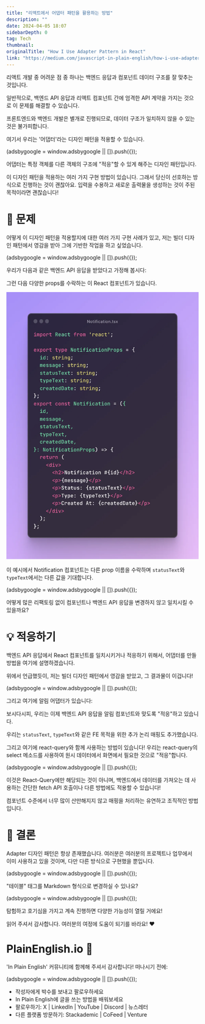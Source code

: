 ```yaml
---
title: "리액트에서 어댑터 패턴을 활용하는 방법"
description: ""
date: 2024-04-05 18:07
sidebarDepth: 0
tag: Tech
thumbnail: 
originalTitle: "How I Use Adapter Pattern in React"
link: "https://medium.com/javascript-in-plain-english/how-i-use-adapter-pattern-in-reactjs-cb331e9bef0c"
---
```



리액트 개발 중 어려운 점 중 하나는 백엔드 응답과 컴포넌트 데이터 구조를 잘 맞추는 것입니다.

일반적으로, 백엔드 API 응답과 리액트 컴포넌트 간에 엄격한 API 계약을 가지는 것으로 이 문제를 해결할 수 있습니다.

프론트엔드와 백엔드 개발은 별개로 진행되므로, 데이터 구조가 일치하지 않을 수 있는 것은 불가피합니다.

여기서 우리는 '어댑터'라는 디자인 패턴을 적용할 수 있습니다.

<!-- ui-log 수평형 -->
<ins class="adsbygoogle"
  style="display:block"
  data-ad-client="ca-pub-4877378276818686"
  data-ad-slot="9743150776"
  data-ad-format="auto"
  data-full-width-responsive="true"></ins>
<component is="script">
(adsbygoogle = window.adsbygoogle || []).push({});
</component>

어댑터는 특정 객체를 다른 객체의 구조에 "적응"할 수 있게 해주는 디자인 패턴입니다.

이 디자인 패턴을 적용하는 여러 가지 구현 방법이 있습니다. 그래서 당신이 선호하는 방식으로 진행하는 것이 괜찮아요. 입력을 수용하고 새로운 출력물을 생성하는 것이 주된 목적이라면 괜찮습니다!

# 🤔 문제

어떻게 이 디자인 패턴을 적용할지에 대한 여러 가지 구현 사례가 있고, 저는 빌더 디자인 패턴에서 영감을 받아 그에 기반한 작업을 하고 싶었습니다.

<!-- ui-log 수평형 -->
<ins class="adsbygoogle"
  style="display:block"
  data-ad-client="ca-pub-4877378276818686"
  data-ad-slot="9743150776"
  data-ad-format="auto"
  data-full-width-responsive="true"></ins>
<component is="script">
(adsbygoogle = window.adsbygoogle || []).push({});
</component>

우리가 다음과 같은 백엔드 API 응답을 받았다고 가정해 봅시다:

그런 다음 다양한 props를 수락하는 이 React 컴포넌트가 있습니다.

![이미지](./img/HowIUseAdapterPatterninReact_0.png)

이 예시에서 Notification 컴포넌트는 다른 prop 이름을 수락하며 `statusText`와 `typeText`에서는 다른 값을 기대합니다.

<!-- ui-log 수평형 -->
<ins class="adsbygoogle"
  style="display:block"
  data-ad-client="ca-pub-4877378276818686"
  data-ad-slot="9743150776"
  data-ad-format="auto"
  data-full-width-responsive="true"></ins>
<component is="script">
(adsbygoogle = window.adsbygoogle || []).push({});
</component>

어떻게 많은 리팩토링 없이 컴포넌트나 백엔드 API 응답을 변경하지 않고 일치시킬 수 있을까요?

# 💡 적응하기

백엔드 API 응답에서 React 컴포넌트를 일치시키거나 적응하기 위해서, 어댑터를 만들 방법을 여기에 설명하겠습니다.

위에서 언급했듯이, 저는 빌더 디자인 패턴에서 영감을 받았고, 그 결과물이 이겁니다!

<!-- ui-log 수평형 -->
<ins class="adsbygoogle"
  style="display:block"
  data-ad-client="ca-pub-4877378276818686"
  data-ad-slot="9743150776"
  data-ad-format="auto"
  data-full-width-responsive="true"></ins>
<component is="script">
(adsbygoogle = window.adsbygoogle || []).push({});
</component>

그리고 여기에 알림 어댑터가 있습니다:

보시다시피, 우리는 이제 백엔드 API 응답을 알림 컴포넌트와 맞도록 "적응"하고 있습니다.

우리는 `statusText`, `typeText`와 같은 FE 목적을 위한 추가 논리 매핑도 추가했습니다.

그리고 여기에 react-query와 함께 사용하는 방법이 있습니다! 우리는 react-query의 select 메소드를 사용하여 원시 데이터에서 화면에서 필요한 것으로 "적응"합니다.

<!-- ui-log 수평형 -->
<ins class="adsbygoogle"
  style="display:block"
  data-ad-client="ca-pub-4877378276818686"
  data-ad-slot="9743150776"
  data-ad-format="auto"
  data-full-width-responsive="true"></ins>
<component is="script">
(adsbygoogle = window.adsbygoogle || []).push({});
</component>

이것은 React-Query에만 해당되는 것이 아니며, 백엔드에서 데이터를 가져오는 데 사용하는 간단한 fetch API 호출이나 다른 방법에도 적용할 수 있습니다!

컴포넌트 수준에서 너무 많이 산만해지지 않고 매핑을 처리하는 유연하고 조직적인 방법입니다.

# 🚀 결론

Adapter 디자인 패턴은 항상 존재했습니다. 여러분은 여러분의 프로젝트나 업무에서 이미 사용하고 있을 것이며, 다만 다른 방식으로 구현했을 뿐입니다.

<!-- ui-log 수평형 -->
<ins class="adsbygoogle"
  style="display:block"
  data-ad-client="ca-pub-4877378276818686"
  data-ad-slot="9743150776"
  data-ad-format="auto"
  data-full-width-responsive="true"></ins>
<component is="script">
(adsbygoogle = window.adsbygoogle || []).push({});
</component>

"테이블" 태그를 Markdown 형식으로 변경하실 수 있나요?

<!-- ui-log 수평형 -->
<ins class="adsbygoogle"
  style="display:block"
  data-ad-client="ca-pub-4877378276818686"
  data-ad-slot="9743150776"
  data-ad-format="auto"
  data-full-width-responsive="true"></ins>
<component is="script">
(adsbygoogle = window.adsbygoogle || []).push({});
</component>

탐험하고 호기심을 가지고 계속 진행하면 다양한 가능성이 열릴 거에요!

읽어 주셔서 감사합니다. 여러분의 여정에 도움이 되기를 바라요! ❤️

# PlainEnglish.io 🚀

'In Plain English' 커뮤니티에 함께해 주셔서 감사합니다! 떠나시기 전에:

<!-- ui-log 수평형 -->
<ins class="adsbygoogle"
  style="display:block"
  data-ad-client="ca-pub-4877378276818686"
  data-ad-slot="9743150776"
  data-ad-format="auto"
  data-full-width-responsive="true"></ins>
<component is="script">
(adsbygoogle = window.adsbygoogle || []).push({});
</component>

- 작성자에게 박수를 보내고 팔로우하세요️
- In Plain English에 글을 쓰는 방법을 배워보세요️
- 팔로우하기: X | LinkedIn | YouTube | Discord | 뉴스레터
- 다른 플랫폼 방문하기: Stackademic | CoFeed | Venture
